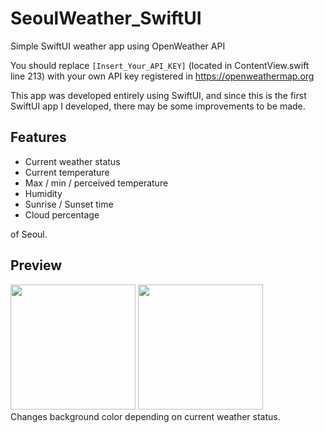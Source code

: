 # SeoulWeather_SwiftUI
Simple SwiftUI weather app using OpenWeather API

You should replace `[Insert_Your_API_KEY]` (located in ContentView.swift line 213) with your own API key registered in https://openweathermap.org

This app was developed entirely using SwiftUI, and since this is the first SwiftUI app I developed, there may be some improvements to be made.

## Features
- Current weather status
- Current temperature
- Max / min / perceived temperature
- Humidity
- Sunrise / Sunset time
- Cloud percentage

of Seoul.

## Preview
<div>
<img src="https://user-images.githubusercontent.com/48401272/89965947-fefedd00-dc88-11ea-8ded-78505a141eb0.PNG" width="200"></img>
<img src="https://user-images.githubusercontent.com/48401272/89966149-716fbd00-dc89-11ea-98ba-2646cf2d8a73.PNG" width="200"></img>
</div>
Changes background color depending on current weather status.
